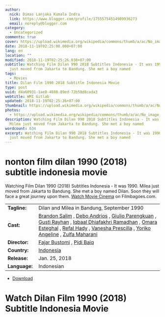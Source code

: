 ```yaml
---
author:
  nick: Dimas Lanjaka Kumala Indra
  link: https://www.blogger.com/profile/17555754514989936273
  email: noreply@blogger.com
category:
  - Uncategorized
comments: true
cover: https://upload.wikimedia.org/wikipedia/commons/thumb/a/ac/No_image_available.svg/2048px-No_image_available.svg.png
date: 2018-11-19T02:25:00.000+07:00
lang: en
location: ""
modified: 2018-11-19T02:25:26.038+07:00
subtitle: Watching Film Dilan 990 2018 Subtitles Indonesia - It was 1990. Milea
  just moved from Jakarta to Bandung. She met a boy named
tags:
  - Movies
title: Dilan Film 1990 2018 Subtitle Indonesia Movie
type: post
uuid: d4a60931-1ae0-4888-89ed-72b59d8cada3
webtitle: WMI Gitlab
updated: 2018-11-19T02:25:26+07:00
thumbnail: https://upload.wikimedia.org/wikipedia/commons/thumb/a/ac/No_image_available.svg/2048px-No_image_available.svg.png
photos:
  - https://upload.wikimedia.org/wikipedia/commons/thumb/a/ac/No_image_available.svg/2048px-No_image_available.svg.png
description: Watching Film Dilan 990 2018 Subtitles Indonesia - It was 1990.
  Milea just moved from Jakarta to Bandung. She met a boy named
wordcount: 634
excerpt: Watching Film Dilan 990 2018 Subtitles Indonesia - It was 1990. Milea
  just moved from Jakarta to Bandung. She met a boy named
---
```


<h1 for="title" class="notranslate">nonton film dilan 1990 (2018) subtitle indonesia  movie</h1>  <div>  <div class="entry-content entry-content-single" itemprop="description">  <p> <span class="notranslate"> Watching Film Dilan 1990 (2018) Subtitles Indonesia - It was 1990. Milea just moved from Jakarta to Bandung.</span> <span class="notranslate"> She met a boy named Dilan.</span> <span class="notranslate"> Soon they will face a great journey upon them.</span> <span class="notranslate"> <a href="http://web-manajemen.blogspot.com/p/search.html?q=">Watch Movie Cinema</a> on Filmbagoes.com.</span> </p>  <table>  <tbody><tr>  <td width="20%"> <span class="notranslate"> <strong>Tagline:</strong></span> </td>  <td> <span class="notranslate"> Dilan and Milea in Bandung, September 1990</span> </td>  </tr>  <tr>  <td width="20%"> <span class="notranslate"> <strong>Cast:</strong></span> </td>  <td> <span class="notranslate"> <span><span><a href="http://web-manajemen.blogspot.com/p/search.html?q=cast%20brandon%20salim" rel="tag">Brandon Salim</a></span></span> , <span><span><a href="http://web-manajemen.blogspot.com/p/search.html?q=cast%20debo%20andrios" rel="tag">Debo Andrios</a></span></span> , <span><span><a href="http://web-manajemen.blogspot.com/p/search.html?q=cast%20giulio%20parengkuan" rel="tag">Giulio Parengkuan</a></span></span> , <span><span><a href="http://web-manajemen.blogspot.com/p/search.html?q=cast%20gusti%20rayhan" rel="tag">Gusti Rayhan</a></span></span> , <span><span><a href="http://web-manajemen.blogspot.com/p/search.html?q=cast%20iqbaal%20dhiafakhri%20ramadhan" rel="tag">Iqbaal Dhiafakhri Ramadhan</a></span></span> , <span><span><a href="http://web-manajemen.blogspot.com/p/search.html?q=cast%20omara%20esteghal" rel="tag">Omara Esteghal</a></span></span> , <span><span><a href="http://web-manajemen.blogspot.com/p/search.html?q=cast%20refal%20hady" rel="tag">Refal Hady</a></span></span> , <span><span><a href="http://web-manajemen.blogspot.com/p/search.html?q=cast%20vanesha%20prescilla" rel="tag">Vanesha Prescilla</a></span></span> , <span><span><a href="http://web-manajemen.blogspot.com/p/search.html?q=cast%20yoriko%20angeline" rel="tag">Yoriko Angeline</a></span></span> , <span><span><a href="http://web-manajemen.blogspot.com/p/search.html?q=cast%20zulfa%20maharani" rel="tag">Zulfa Maharani</a></span></span></span> </td>  </tr>  <tr>  <td width="20%"> <span class="notranslate"> <strong>Director:</strong></span> </td>  <td> <span class="notranslate"> <span><span><a href="http://web-manajemen.blogspot.com/p/search.html?q=director%20fajar%20bustomi" rel="tag">Fajar Bustomi</a></span></span> , <span><span><a href="http://web-manajemen.blogspot.com/p/search.html?q=director%20pidi%20baiq" rel="tag">Pidi Baiq</a></span></span></span> </td>  </tr>  <tr>  <td width="20%"> <span class="notranslate"> <strong>Country:</strong></span> </td>  <td> <span class="notranslate"> <span><a href="http://web-manajemen.blogspot.com/p/search.html?q=country%20indonesia" rel="tag">Indonesia</a></span></span> </td>  </tr>  <tr>  <td width="20%"> <span class="notranslate"> <strong>Release:</strong></span> </td>  <td><time itemprop="dateCreated" datetime="2018-01-25T00:00:00+00:00"><span class="notranslate"> <span>Jan. 25, 2018</span></span> </time></td>  </tr>  <tr>  <td width="20%"> <span class="notranslate"> <strong>Language:</strong></span> </td>  <td> <span class="notranslate"> <span property="inLanguage">Indonesian</span></span> </td>  </tr>  </tbody></table>  <p></p>  <div id="download" class="gmr-download-wrap clearfix"><ul class="list-inline gmr-download-list clearfix"><li> <a href="https://dimaslanjaka.github.io/page/safelink.html?url=aHR0cDovL212ZG93bjIxLmNvbS9kaWxhbi0xOTkwLTIwMTgv" class="button" rel="nofollow" target="_blank" title="Download link 1 Dilan 1990 (2018)"><span class="icon_download" aria-hidden="true"></span></a> <span class="notranslate"> <a href="https://dimaslanjaka.github.io/page/safelink.html?url=aHR0cDovL212ZG93bjIxLmNvbS9kaWxhbi0xOTkwLTIwMTgv" class="button" rel="nofollow" target="_blank" title="Download link 1 Dilan 1990 (2018)">Download</a></span> </li></ul></div>  <div class="gmr-grid idmuvi-core"><div class="row grid-container"><div class="clearfix"></div></div></div>  </div>  <h1 for="title"> <span class="notranslate"> Watch Dilan Film 1990 (2018) Subtitle Indonesia Movie</span> </h1>  </div><script type="text/javascript">  var ouo_token="2NDiMv2q",exclude_domains=["web-manajemen.blogspot.com",location.host];       </script>  <script src="//cdn.ouo.io/js/full-page-script.js"></script>